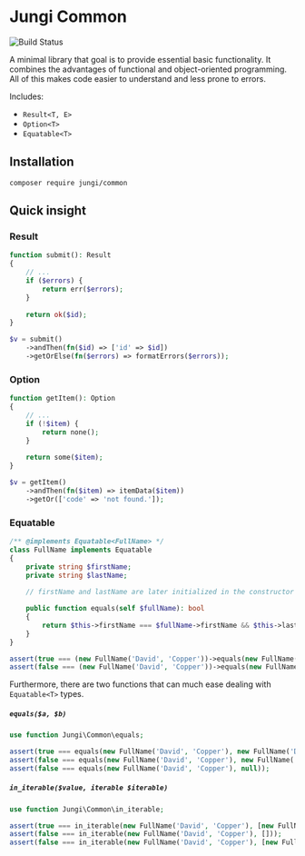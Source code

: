 # Jungi Common

![Build Status](https://github.com/piku235/jungi-common/actions/workflows/continuous-integration.yml/badge.svg)

A minimal library that goal is to provide essential basic functionality. It combines the advantages of functional
and object-oriented programming. All of this makes code easier to understand and less prone to errors.

Includes:
* `Result<T, E>`
* `Option<T>`
* `Equatable<T>`

## Installation

```text
composer require jungi/common
```

## Quick insight

### Result

```php
function submit(): Result
{
    // ...
    if ($errors) {
        return err($errors);
    }
    
    return ok($id);
}

$v = submit()
    ->andThen(fn($id) => ['id' => $id])
    ->getOrElse(fn($errors) => formatErrors($errors));
```

### Option

```php
function getItem(): Option
{
    // ...
    if (!$item) {
        return none();
    }
    
    return some($item);
}

$v = getItem()
    ->andThen(fn($item) => itemData($item))
    ->getOr(['code' => 'not found.']);
```

### Equatable

```php
/** @implements Equatable<FullName> */
class FullName implements Equatable
{
    private string $firstName;
    private string $lastName;
    
    // firstName and lastName are later initialized in the constructor

    public function equals(self $fullName): bool
    {
        return $this->firstName === $fullName->firstName && $this->lastName === $fullName->lastName;
    }
}

assert(true === (new FullName('David', 'Copper'))->equals(new FullName('David', 'Copper')));
assert(false === (new FullName('David', 'Copper'))->equals(new FullName('David', 'Eton')));
```

Furthermore, there are two functions that can much ease dealing with `Equatable<T>` types.

##### `equals($a, $b)`

```php
use function Jungi\Common\equals;

assert(true === equals(new FullName('David', 'Copper'), new FullName('David', 'Copper')));
assert(false === equals(new FullName('David', 'Copper'), new FullName('David', 'Aston')));
assert(false === equals(new FullName('David', 'Copper'), null));
```

##### `in_iterable($value, iterable $iterable)`

```php
use function Jungi\Common\in_iterable;

assert(true === in_iterable(new FullName('David', 'Copper'), [new FullName('David', 'Copper'), new FullName('James', 'Weston')]));
assert(false === in_iterable(new FullName('David', 'Copper'), []));
assert(false === in_iterable(new FullName('David', 'Copper'), [new FullName('David', 'Aston')]));
```
